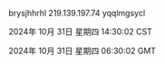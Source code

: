 brysjhhrhl 219.139.197.74 yqqlmgsycl

2024年 10月 31日 星期四 14:30:02 CST

2024年 10月 31日 星期四 06:30:02 GMT

